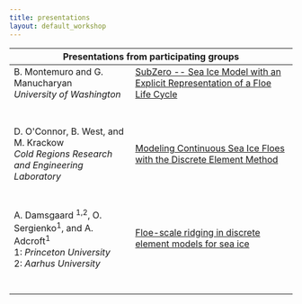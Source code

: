 ```yaml
---
title: presentations
layout: default_workshop
---
```



<table>
    <thead>
        <th colspan="2">Presentations from participating groups</th>
    </thead>
    <tbody>
        <tr>
            <td align="left">B. Montemuro and G. Manucharyan<br>
                <i>University of Washington</i><br>
                <span>&nbsp;&nbsp;&nbsp;&nbsp;&nbsp;&nbsp;&nbsp;&nbsp;</span>
                <span>&nbsp;&nbsp;&nbsp;&nbsp;&nbsp;&nbsp;&nbsp;&nbsp;</span>
                <span>&nbsp;&nbsp;&nbsp;&nbsp;&nbsp;&nbsp;&nbsp;&nbsp;</span> 
                <span>&nbsp;&nbsp;&nbsp;&nbsp;&nbsp;&nbsp;&nbsp;&nbsp;</span>
                <span>&nbsp;&nbsp;&nbsp;&nbsp;&nbsp;&nbsp;&nbsp;&nbsp;</span>
                <span>&nbsp;&nbsp;&nbsp;&nbsp;&nbsp;&nbsp;&nbsp;&nbsp;</span>
                <span>&nbsp;&nbsp;&nbsp;&nbsp;&nbsp;&nbsp;&nbsp;&nbsp;</span> 
                <span>&nbsp;&nbsp;</span>
            </td>
            <td align="left"><a href="https://seaicemuri.org/workshop_groups/brandon.html">SubZero -- Sea Ice Model with an Explicit Representation of a Floe Life Cycle</a><br>
                <span>&nbsp;&nbsp;&nbsp;&nbsp;&nbsp;&nbsp;&nbsp;&nbsp;</span>
                <span>&nbsp;&nbsp;&nbsp;&nbsp;&nbsp;&nbsp;&nbsp;&nbsp;</span>
                <span>&nbsp;&nbsp;&nbsp;&nbsp;&nbsp;&nbsp;&nbsp;&nbsp;</span>
                <span>&nbsp;&nbsp;&nbsp;&nbsp;&nbsp;&nbsp;&nbsp;&nbsp;</span>
                <span>&nbsp;&nbsp;&nbsp;&nbsp;&nbsp;&nbsp;&nbsp;&nbsp;</span>
                <span>&nbsp;&nbsp;&nbsp;&nbsp;&nbsp;&nbsp;&nbsp;&nbsp;</span>
                <span>&nbsp;&nbsp;&nbsp;&nbsp;&nbsp;&nbsp;&nbsp;&nbsp;</span>
                <span>&nbsp;&nbsp;</span>
            </td>       
        </tr>
                <tr>
            <td align="left">D. O'Connor, B. West, and M. Krackow<br>
                <i>Cold Regions Research and Engineering Laboratory</i><br>
                <span>&nbsp;&nbsp;&nbsp;&nbsp;&nbsp;&nbsp;&nbsp;&nbsp;</span>
                <span>&nbsp;&nbsp;&nbsp;&nbsp;&nbsp;&nbsp;&nbsp;&nbsp;</span>
                <span>&nbsp;&nbsp;&nbsp;&nbsp;&nbsp;&nbsp;&nbsp;&nbsp;</span> 
                <span>&nbsp;&nbsp;&nbsp;&nbsp;&nbsp;&nbsp;&nbsp;&nbsp;</span>
                <span>&nbsp;&nbsp;&nbsp;&nbsp;&nbsp;&nbsp;&nbsp;&nbsp;</span>
                <span>&nbsp;&nbsp;&nbsp;&nbsp;&nbsp;&nbsp;&nbsp;&nbsp;</span>
                <span>&nbsp;&nbsp;&nbsp;&nbsp;&nbsp;&nbsp;&nbsp;&nbsp;</span> 
                <span>&nbsp;&nbsp;</span>
            </td>
            <td align="left"><a href="https://seaicemuri.org/workshop_groups/OConnor.html">Modeling Continuous Sea Ice Floes with the Discrete Element Method</a><br>
                <span>&nbsp;&nbsp;&nbsp;&nbsp;&nbsp;&nbsp;&nbsp;&nbsp;</span>
                <span>&nbsp;&nbsp;&nbsp;&nbsp;&nbsp;&nbsp;&nbsp;&nbsp;</span>
                <span>&nbsp;&nbsp;&nbsp;&nbsp;&nbsp;&nbsp;&nbsp;&nbsp;</span>
                <span>&nbsp;&nbsp;&nbsp;&nbsp;&nbsp;&nbsp;&nbsp;&nbsp;</span>
                <span>&nbsp;&nbsp;&nbsp;&nbsp;&nbsp;&nbsp;&nbsp;&nbsp;</span>
                <span>&nbsp;&nbsp;&nbsp;&nbsp;&nbsp;&nbsp;&nbsp;&nbsp;</span>
                <span>&nbsp;&nbsp;&nbsp;&nbsp;&nbsp;&nbsp;&nbsp;&nbsp;</span>
                <span>&nbsp;&nbsp;</span>
            </td>       
        </tr>
        <tr>
            <td align="left">A. Damsgaard <sup>1,2</sup>, O. Sergienko<sup>1</sup>, and A. Adcroft<sup>1</sup><br>
                1: <i>Princeton University</i><br>
                2: <i>Aarhus University</i><br>
                <span>&nbsp;&nbsp;&nbsp;&nbsp;&nbsp;&nbsp;&nbsp;&nbsp;</span>
                <span>&nbsp;&nbsp;&nbsp;&nbsp;&nbsp;&nbsp;&nbsp;&nbsp;</span>
                <span>&nbsp;&nbsp;&nbsp;&nbsp;&nbsp;&nbsp;&nbsp;&nbsp;</span> 
                <span>&nbsp;&nbsp;&nbsp;&nbsp;&nbsp;&nbsp;&nbsp;&nbsp;</span>
                <span>&nbsp;&nbsp;&nbsp;&nbsp;&nbsp;&nbsp;&nbsp;&nbsp;</span>
                <span>&nbsp;&nbsp;&nbsp;&nbsp;&nbsp;&nbsp;&nbsp;&nbsp;</span>
                <span>&nbsp;&nbsp;&nbsp;&nbsp;&nbsp;&nbsp;&nbsp;&nbsp;</span> 
                <span>&nbsp;&nbsp;</span>
            </td>
            <td align="left"><a href="https://seaicemuri.org/workshop_groups/Damsgaard.html">Floe-scale ridging in discrete element models for sea ice</a><br>
                <span>&nbsp;&nbsp;&nbsp;&nbsp;&nbsp;&nbsp;&nbsp;&nbsp;</span>
                <span>&nbsp;&nbsp;&nbsp;&nbsp;&nbsp;&nbsp;&nbsp;&nbsp;</span>
                <span>&nbsp;&nbsp;&nbsp;&nbsp;&nbsp;&nbsp;&nbsp;&nbsp;</span>
                <span>&nbsp;&nbsp;&nbsp;&nbsp;&nbsp;&nbsp;&nbsp;&nbsp;</span>
                <span>&nbsp;&nbsp;&nbsp;&nbsp;&nbsp;&nbsp;&nbsp;&nbsp;</span>
                <span>&nbsp;&nbsp;&nbsp;&nbsp;&nbsp;&nbsp;&nbsp;&nbsp;</span>
                <span>&nbsp;&nbsp;&nbsp;&nbsp;&nbsp;&nbsp;&nbsp;&nbsp;</span>
                <span>&nbsp;&nbsp;</span>
            </td>       
        </tr>
    </tbody>
</table>
